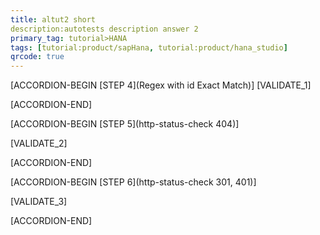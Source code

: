 ```yaml
---
title: altut2 short
description:autotests description answer 2
primary_tag: tutorial>HANA
tags: [tutorial:product/sapHana, tutorial:product/hana_studio]
qrcode: true
---
```

 
  [ACCORDION-BEGIN [STEP 4](Regex with id Exact Match)] 
 [VALIDATE_1]
 
 [ACCORDION-END]
 
 
  [ACCORDION-BEGIN [STEP 5](http-status-check 404)] 
  
 [VALIDATE_2] 
 
 [ACCORDION-END]

[ACCORDION-BEGIN [STEP 6](http-status-check 301, 401)] 
  
 [VALIDATE_3] 
 
[ACCORDION-END]
